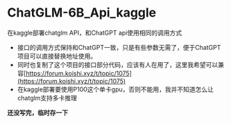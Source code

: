 # ChatGLM-6B_Api_kaggle
在kaggle部署chatglm API，和ChatGPT api使用相同的调用方式

- 接口的调用方式保持和ChatGPT一致，只是有些参数无需了，便于ChatGPT项目可以直接替换地址使用。
- 同时也复制了这个项目的接口部分代码，应该有人在用了，这里我希望可以兼容[https://forum.koishi.xyz/t/topic/1075](https://forum.koishi.xyz/t/topic/1075)
- 在kaggle部署要使用P100这个单卡gpu，否则不能用，我并不知道怎么让chatglm支持多卡推理

**还没写完，临时存一下**
